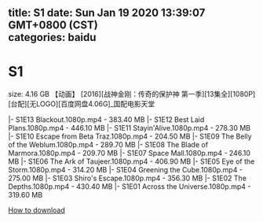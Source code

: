 
title: S1
date: Sun Jan 19 2020 13:39:07 GMT+0800 (CST)    
categories: baidu
---

# S1
size: 4.16 GB
 【动画】 [2016][战神金刚：传奇的保护神 第一季][13集全][1080P][台配][无LOGO][百度网盘4.06G]_国配电影天堂
 
|- S1E13 Blackout.1080p.mp4 - 383.40 MB
|- S1E12 Best Laid Plans.1080p.mp4 - 446.10 MB
|- S1E11 Stayin'Alive.1080p.mp4 - 278.30 MB
|- S1E10 Escape from Beta Traz.1080p.mp4 - 204.50 MB
|- S1E09 The Belly of the Weblum.1080p.mp4 - 289.70 MB
|- S1E08 The Blade of Marmora.1080p.mp4 - 209.70 MB
|- S1E07 Space Mall.1080p.mp4 - 246.10 MB
|- S1E06 The Ark of Taujeer.1080p.mp4 - 406.90 MB
|- S1E05 Eye of the Storm.1080p.mp4 - 314.20 MB
|- S1E04 Greening the Cube.1080p.mp4 - 275.00 MB
|- S1E03 Shiro's Escape.1080p.mp4 - 356.30 MB
|- S1E02 The Depths.1080p.mp4 - 430.40 MB
|- S1E01 Across the Universe.1080p.mp4 - 319.60 MB

[How to download](https://bpcam.bemobtrk.com/go/2ceec3aa-1ca2-46d6-b9ff-aaa5c184517c?jno=2522)